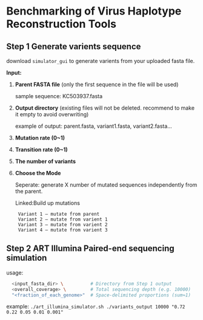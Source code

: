 # Benchmarking of Virus Haplotype Reconstruction Tools
## Step 1 Generate varients sequence
download `simulator_gui` to generate varients from your uploaded fasta file.

**Input:**

1. **Parent FASTA file** (only the first sequence in the file will be used)

    sample sequence: KC503937.fasta
      
2. **Output directory** (existing files will not be deleted. recommend to make it empty to avoid overwriting)

      example of output: parent.fasta, variant1.fasta, variant2.fasta...

3. **Mutation rate (0~1)**

4. **Transition rate (0~1)**

5. **The number of variants**

6. **Choose the Mode**

    Seperate: generate X number of mutated sequences independently from the parent.
    
    Linked:Build up mutations
    
        Variant 1 – mutate from parent
        Variant 2 – mutate from varient 1
        Variant 3 – mutate from varient 2
        Variant 4 – mutate from varient 3




## Step 2 ART Illumina Paired-end sequencing simulation

usage: 
```./art_illumina_simulator.sh \
  <input_fasta_dir> \          # Directory from Step 1 output
  <overall_coverage> \         # Total sequencing depth (e.g. 10000)
  "<fraction_of_each_genome>"  # Space-delimited proportions (sum≈1)
```

example: `./art_illumina_simulator.sh ./variants_output 10000 "0.72 0.22 0.05 0.01 0.001"`



